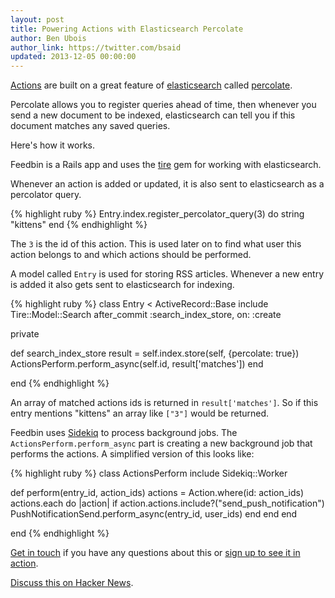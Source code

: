 ```yaml
---
layout: post
title: Powering Actions with Elasticsearch Percolate
author: Ben Ubois
author_link: https://twitter.com/bsaid
updated: 2013-12-05 00:00:00
---
```


[Actions](/2013/11/06/actions-workflows-for-your-rss-feeds/) are built on a great feature of [elasticsearch](http://www.elasticsearch.org/) called [percolate](http://www.elasticsearch.org/guide/en/elasticsearch/reference/current/search-percolate.html).

Percolate allows you to register queries ahead of time, then whenever you send a new document to be indexed, elasticsearch can tell you if this document matches any saved queries.

Here's how it works.

Feedbin is a Rails app and uses the [tire](https://github.com/karmi/retire) gem for working with elasticsearch.

Whenever an action is added or updated, it is also sent to elasticsearch as a percolator query.

{% highlight ruby %}
Entry.index.register_percolator_query(3) do
  string "kittens"
end
{% endhighlight %}

The `3` is the id of this action. This is used later on to find what user this action belongs to and which actions should be performed.

A model called `Entry` is used for storing RSS articles. Whenever a new entry is added it also gets sent to elasticsearch for indexing.

{% highlight ruby %}
class Entry < ActiveRecord::Base
  include Tire::Model::Search
  after_commit :search_index_store, on: :create

  private

  def search_index_store
    result = self.index.store(self, {percolate: true})
    ActionsPerform.perform_async(self.id, result['matches'])
  end

end
{% endhighlight %}

An array of matched actions ids is returned in `result['matches']`. So if this entry mentions "kittens" an array like `["3"]` would be returned.

Feedbin uses [Sidekiq](http://sidekiq.org/) to process background jobs. The `ActionsPerform.perform_async` part is creating a new background job that performs the actions. A simplified version of this looks like:

{% highlight ruby %}
class ActionsPerform
  include Sidekiq::Worker

  def perform(entry_id, action_ids)
    actions = Action.where(id: action_ids)
    actions.each do |action|
      if action.actions.include?("send_push_notification")
        PushNotificationSend.perform_async(entry_id, user_ids)
      end
    end
  end

end
{% endhighlight %}

[Get in touch](https://twitter.com/feedbin) if you have any questions about this or [sign up to see it in action](https://feedbin.me).

[Discuss this on Hacker News](https://news.ycombinator.com/item?id=6708446).